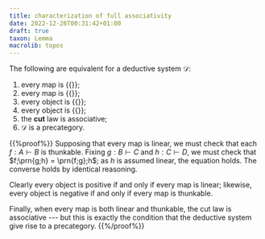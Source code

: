 ```yaml
---
title: characterization of full associativity
date: 2022-12-26T00:31:42+01:00
draft: true
taxon: Lemma
macrolib: topos
---
```


The following are equivalent for a deductive system $\mathcal{D}$:

1. every map is {{<cref dpl-0004 linear>}};
2. every map is {{<cref dpl-0004 thunkable>}};
3. every object is {{<cref dpl-0005 positive>}};
5. every object is {{<cref dpl-0005 negative>}};
6. the **cut** law is associative;
7. $\mathcal{D}$ is a precategory.

{{%proof%}}
Supposing that every map is linear, we must check that each $f:A\vdash B$ is thunkable. Fixing $g:B\vdash C$ and $h:C\vdash D$, we must check that $f;\prn{g;h} = \prn{f;g};h$; as $h$ is assumed linear, the equation holds. The converse holds by identical reasoning.

Clearly every object is positive if and only if every map is linear; likewise, every object is negative if and only if every map is thunkable.

Finally, when every map is both linear and thunkable, the cut law is associative --- but this is exactly the condition that the deductive system give rise to a precategory.
{{%/proof%}}
